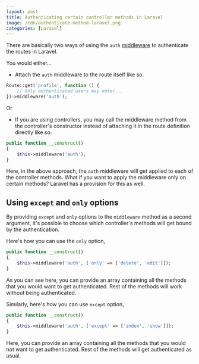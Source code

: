 ```yaml
---
layout: post
title: Authenticating certain controller methods in Laravel
image: /cdn/authenticate-method-laravel.png
categories: [Laravel]
---
```


There are basically two ways of using the `auth` [middleware](https://laravel.com/docs/5.8/authentication#protecting-routes) to authenticate the routes in Laravel.

You would either...

- Attach the `auth` middleware to the route itself like so.

```php
Route::get('profile', function () {
    // Only authenticated users may enter...
})->middleware('auth');
```

Or

- If you are using controllers, you may call the middleware method from the controller's constructor instead of attaching it in the route definition directly like so.

```php
public function __construct()
{
    $this->middleware('auth');
}
```

Here, in the above approach, the `auth` middleware will get applied to each of the controller methods. What if you want to apply the middleware only on certain methods? Laravel has a provision for this as well.

## Using `except` and `only` options

By providing `except` and `only` options to the `middleware` method as a second argument, it's possible to choose which controller's methods will get bound by the authentication.

Here's how you can use the `only` option,

```php
public function __construct()
{
    $this->middleware('auth', ['only' => ['delete', 'edit']]);
}
```

As you can see here, you can provide an array containing all the methods that you would want to get authenticated. Rest of the methods will work without being authenticated.

Similarly, here's how you can use `except` option,

```php
public function __construct()
{
    $this->middleware('auth', ['except' => ['index', 'show']]);
}
```

Here, you can provide an array containing all the methods that you would not want to get authenticated. Rest of the methods will get authenticated as usual.